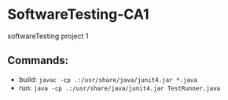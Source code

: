 # SoftwareTesting-CA1
 softwareTesting project 1


## Commands:

* build: `javac -cp .:/usr/share/java/junit4.jar *.java`
* run: `java -cp .:/usr/share/java/junit4.jar TestRunner.java`